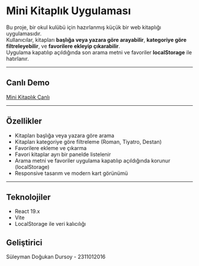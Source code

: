 # Mini Kitaplık Uygulaması

Bu proje, bir okul kulübü için hazırlanmış küçük bir web kitaplığı uygulamasıdır.  
Kullanıcılar, kitapları **başlığa veya yazara göre arayabilir**, **kategoriye göre filtreleyebilir**, ve **favorilere ekleyip çıkarabilir**.  
Uygulama kapatılıp açıldığında son arama metni ve favoriler **localStorage** ile hatırlanır.

---

## Canlı Demo
[Mini Kitaplık Canlı](https://minikitaplik-theta.vercel.app/)  

---

## Özellikler

- Kitapları başlığa veya yazara göre arama  
- Kitapları kategoriye göre filtreleme (Roman, Tiyatro, Destan)  
- Favorilere ekleme ve çıkarma  
- Favori kitaplar ayrı bir panelde listelenir  
- Arama metni ve favoriler uygulama kapatılıp açıldığında korunur (localStorage)  
- Responsive tasarım ve modern kart görünümü  

---

## Teknolojiler

- React 19.x  
- Vite  
- LocalStorage ile veri kalıcılığı

## Geliştirici
Süleyman Doğukan Dursoy - 2311012016


